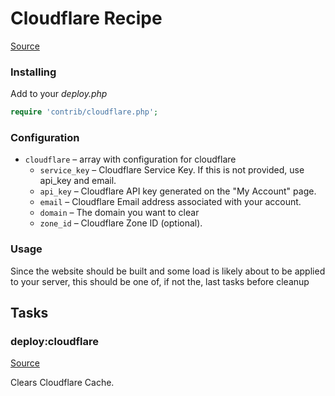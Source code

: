 <!-- DO NOT EDIT THIS FILE! -->
<!-- Instead edit contrib/cloudflare.php -->
<!-- Then run bin/docgen -->

# Cloudflare Recipe

[Source](/contrib/cloudflare.php)



### Installing

Add to your _deploy.php_

```php
require 'contrib/cloudflare.php';
```

### Configuration

- `cloudflare` – array with configuration for cloudflare
    - `service_key` – Cloudflare Service Key. If this is not provided, use api_key and email.
    - `api_key` – Cloudflare API key generated on the "My Account" page.
    - `email` – Cloudflare Email address associated with your account.
    - `domain` – The domain you want to clear
    - `zone_id` – Cloudflare Zone ID (optional).

### Usage

Since the website should be built and some load is likely about to be applied to your server, this should be one of,
if not the, last tasks before cleanup




## Tasks

### deploy:cloudflare
[Source](https://github.com/deployphp/deployer/blob/master/contrib/cloudflare.php#L29)

Clears Cloudflare Cache.




